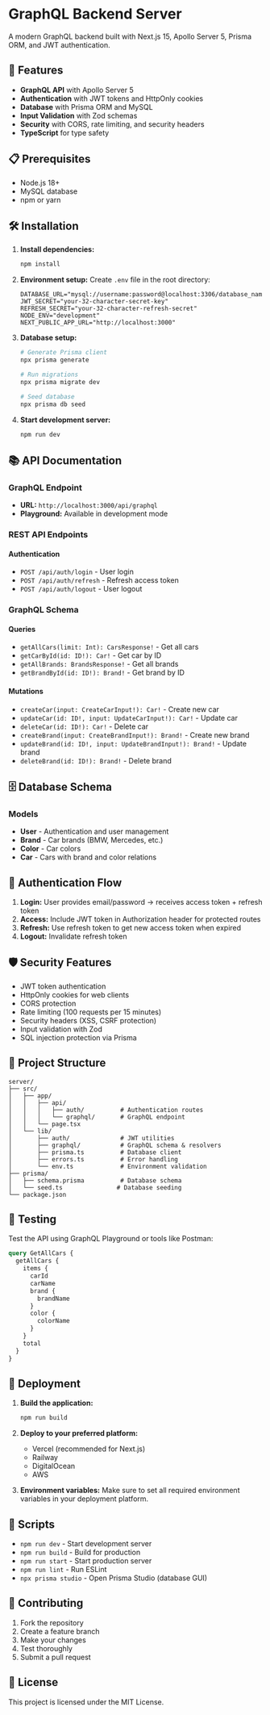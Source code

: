 # GraphQL Backend Server

A modern GraphQL backend built with Next.js 15, Apollo Server 5, Prisma ORM, and JWT authentication.

## 🚀 Features

- **GraphQL API** with Apollo Server 5
- **Authentication** with JWT tokens and HttpOnly cookies
- **Database** with Prisma ORM and MySQL
- **Input Validation** with Zod schemas
- **Security** with CORS, rate limiting, and security headers
- **TypeScript** for type safety

## 📋 Prerequisites

- Node.js 18+ 
- MySQL database
- npm or yarn

## 🛠️ Installation

1. **Install dependencies:**
   ```bash
   npm install
   ```

2. **Environment setup:**
   Create `.env` file in the root directory:
   ```env
   DATABASE_URL="mysql://username:password@localhost:3306/database_name"
   JWT_SECRET="your-32-character-secret-key"
   REFRESH_SECRET="your-32-character-refresh-secret"
   NODE_ENV="development"
   NEXT_PUBLIC_APP_URL="http://localhost:3000"
   ```

3. **Database setup:**
   ```bash
   # Generate Prisma client
   npx prisma generate
   
   # Run migrations
   npx prisma migrate dev
   
   # Seed database
   npx prisma db seed
   ```

4. **Start development server:**
   ```bash
   npm run dev
   ```

## 📚 API Documentation

### GraphQL Endpoint
- **URL:** `http://localhost:3000/api/graphql`
- **Playground:** Available in development mode

### REST API Endpoints

#### Authentication
- `POST /api/auth/login` - User login
- `POST /api/auth/refresh` - Refresh access token  
- `POST /api/auth/logout` - User logout

### GraphQL Schema

#### Queries
- `getAllCars(limit: Int): CarsResponse!` - Get all cars
- `getCarById(id: ID!): Car!` - Get car by ID
- `getAllBrands: BrandsResponse!` - Get all brands
- `getBrandById(id: ID!): Brand!` - Get brand by ID

#### Mutations
- `createCar(input: CreateCarInput!): Car!` - Create new car
- `updateCar(id: ID!, input: UpdateCarInput!): Car!` - Update car
- `deleteCar(id: ID!): Car!` - Delete car
- `createBrand(input: CreateBrandInput!): Brand!` - Create new brand
- `updateBrand(id: ID!, input: UpdateBrandInput!): Brand!` - Update brand
- `deleteBrand(id: ID!): Brand!` - Delete brand

## 🗄️ Database Schema

### Models
- **User** - Authentication and user management
- **Brand** - Car brands (BMW, Mercedes, etc.)
- **Color** - Car colors
- **Car** - Cars with brand and color relations

## 🔐 Authentication Flow

1. **Login:** User provides email/password → receives access token + refresh token
2. **Access:** Include JWT token in Authorization header for protected routes
3. **Refresh:** Use refresh token to get new access token when expired
4. **Logout:** Invalidate refresh token

## 🛡️ Security Features

- JWT token authentication
- HttpOnly cookies for web clients
- CORS protection
- Rate limiting (100 requests per 15 minutes)
- Security headers (XSS, CSRF protection)
- Input validation with Zod
- SQL injection protection via Prisma

## 📁 Project Structure

```
server/
├── src/
│   ├── app/
│   │   ├── api/
│   │   │   ├── auth/          # Authentication routes
│   │   │   └── graphql/       # GraphQL endpoint
│   │   └── page.tsx
│   └── lib/
│       ├── auth/              # JWT utilities
│       ├── graphql/           # GraphQL schema & resolvers
│       ├── prisma.ts          # Database client
│       ├── errors.ts          # Error handling
│       └── env.ts             # Environment validation
├── prisma/
│   ├── schema.prisma          # Database schema
│   └── seed.ts               # Database seeding
└── package.json
```

## 🧪 Testing

Test the API using GraphQL Playground or tools like Postman:

```graphql
query GetAllCars {
  getAllCars {
    items {
      carId
      carName
      brand {
        brandName
      }
      color {
        colorName
      }
    }
    total
  }
}
```

## 🚀 Deployment

1. **Build the application:**
   ```bash
   npm run build
   ```

2. **Deploy to your preferred platform:**
   - Vercel (recommended for Next.js)
   - Railway
   - DigitalOcean
   - AWS

3. **Environment variables:**
   Make sure to set all required environment variables in your deployment platform.

## 📝 Scripts

- `npm run dev` - Start development server
- `npm run build` - Build for production
- `npm run start` - Start production server
- `npm run lint` - Run ESLint
- `npx prisma studio` - Open Prisma Studio (database GUI)

## 🤝 Contributing

1. Fork the repository
2. Create a feature branch
3. Make your changes
4. Test thoroughly
5. Submit a pull request

## 📄 License

This project is licensed under the MIT License.